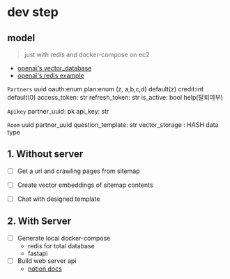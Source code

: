 # dev step


## model
> just with redis and docker-compose on ec2


- [openai's vector_database](https://github.com/openai/openai-cookbook/blob/main/examples/vector_databases/Using_vector_databases_for_embeddings_search.ipynb)
- [openai's redis example](https://github.com/openai/openai-cookbook/blob/main/examples/vector_databases/redis/getting-started-with-redis-and-openai.ipynb)


`Partners`
uuid
oauth:enum
plan:enum (z, a,b,c,d) default(z)
credit:int default(0)
access_token: str
refresh_token: str
is_active: bool help(탈퇴여부)

`Apikey`
partner_uuid: pk
api_key: str

`Room`
uuid
partner_uuid
question_template: str
vector_storage : HASH data type

## 1. Without server

- [ ] Get a uri and crawling pages from sitemap
- [ ] Create vector embeddings of sitemap contents
- [ ] Chat with designed template


## 2. With Server

- [ ] Generate local docker-compose
    - redis for total database
    - fastapi
- [ ] Build web server api
    - [notion docs](https://minkj1992.notion.site/SiteGPT-db69971686ed4017a76c0db8a40cc52d)